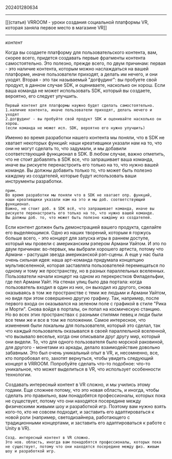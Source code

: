 202401280634
***
[[(статья) VRROOM - уроки создания социальной платформы VR, которая заняла первое место в магазине VR]]
***
*контент*

Когда вы создаете платформу для пользовательского контента, вам, скорее всего, придется создавать первые фрагменты контента самостоятельно. Это полезно, прежде всего, по двум причинам: первая - это наличие контента, которым можно наслаждаться на вашей платформе, иначе пользователи приходят, а делать им нечего, и они уходят. Вторая - это так называемый "догфудинг": вы пробуете свой продукт, в данном случае SDK, и оцениваете, насколько он хорош. Если ваша команда не может использовать SDK, который вы создаете, вероятно, его следует улучшить.

```
Первый контент для платформы наужно будет сделать самостоятельно.
1.наличие контента, иначе пользователи приходят, делать нечего и уходят
2.догфудинг - вы пробуйте свой продукт SDK и оценивайте насколько он хорош.
(если команда не может исп. SDK, вероятно его нужно улучшить)
```

Именно во время разработки нашего контента мы поняли, что в SDK не хватает некоторых функций: наши креативщики указали нам на то, что они не могут сделать то, что задумали, и мы добавили соответствующий функционал в SDK. В любом случае, важно отметить, что не стоит добавлять в SDK все, что запрашивает ваша команда, иначе вы рискуете перенастроить его только на то, что нужно вашей команде. Вы должны добавить только то, что может быть полезно каждому из создателей, которые будут использовать ваши инструменты разработки.

```
прим. 
Во время разработки мы поняли что в SDK не хватает опр. функций, 
наши креативщики указали нам на это и мы доб. соответствующий функционал.
Важно, не стоит доб. в SDK всё, что запрашивает команда, иначе вы рискуете перенастроить его только на то, что нужно вашей команде.
Вы должны доб. то, что может быть полезно каждому из создателей.
```

Если контент должен быть демонстрацией вашего продукта, сделайте его выделяющимся. Одно из наших творений, которым я горжусь больше всего, - это концерт для запуска игры в раннем доступе, который мы провели с американским рэпером Армани Уайтом. И это по двум причинам: во-первых, мы выбрали хорошего артиста, потому что Армани - растущая звезда американской рэп-сцены. А еще у нас была очень сильная идея: наша арт-команда придумала концепцию мультивселенной, которая заставляла пользователей перемещаться по одному и тому же пространству, но в разных параллельных вселенных. Пользователи начали концерт на одном из перекрестков Филадельфии, где пел Армани Уайт. На стенах улиц было два портала: когда пользователь входил в один из них, он выходил из другого, снова оказываясь в том же пространстве с теми же людьми и Армани Уайтом, но видя при этом совершенно другую графику. Так, например, после первого входа он оказывался на зеленом поле с графикой в стиле "Рика и Морти". Снова войдя в порталы, он попал на космическую станцию. Но во всех этих пространствах с разными стилями певец и люди были все теми же и все в том же положении. Самое интересное, что изменения были локальны для пользователя, который это сделал, так что каждый пользователь оказывался в своей параллельной вселенной, что вызывало веселье, когда они описывали друг другу мир, который они видели. То, что для одного пользователя было морской раковиной, для другого - монетами из аркады, делало взаимодействие довольно забавным. Это был очень уникальный опыт в VR, и, несомненно, все, кто попробовал его, захотят вернуться, чтобы увидеть следующий концерт в VRROOM. Попробуйте сделать что-то подобное: что-то уникальное, что может выделиться в VR, что использует особенности технологии.

Создавать интересный контент в VR сложно, и мы учились этому годами. Еще сложнее потому, что это новая область, и иногда, чтобы сделать это правильно, вам понадобятся профессионалы, которых пока не существует, потому что они находятся посередине между физическими живыми шоу и разработкой игр. Поэтому вам нужно взять кого-то, кто не совсем подходит, и заставить его адаптироваться к новой роли (например, светодизайнера, работающего с традиционными концертами, и заставить его адаптироваться к работе с Unity в VR).

```
Созд. интересный контент в VR сложно. 
Это нов. область, иногда вам понадобятся профессионалы, которых пока не существует, потому что они находятся посередине между физ. живым шоу и разработкой игр.
```